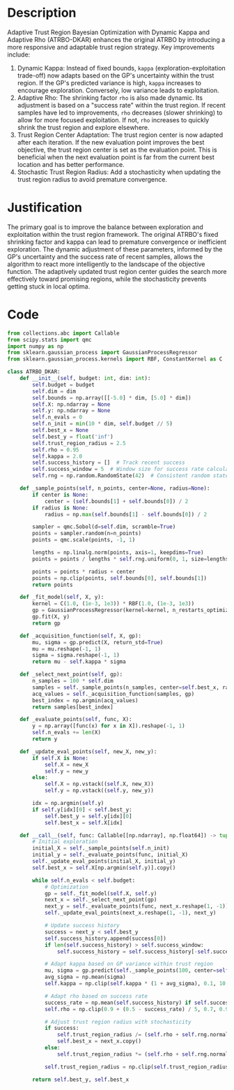 # Description
Adaptive Trust Region Bayesian Optimization with Dynamic Kappa and Adaptive Rho (ATRBO-DKAR) enhances the original ATRBO by introducing a more responsive and adaptable trust region strategy. Key improvements include:
1.  Dynamic Kappa: Instead of fixed bounds, `kappa` (exploration-exploitation trade-off) now adapts based on the GP's uncertainty within the trust region. If the GP's predicted variance is high, `kappa` increases to encourage exploration. Conversely, low variance leads to exploitation.
2.  Adaptive Rho: The shrinking factor `rho` is also made dynamic. Its adjustment is based on a "success rate" within the trust region. If recent samples have led to improvements, `rho` decreases (slower shrinking) to allow for more focused exploitation. If not, `rho` increases to quickly shrink the trust region and explore elsewhere.
3.  Trust Region Center Adaptation: The trust region center is now adapted after each iteration. If the new evaluation point improves the best objective, the trust region center is set as the evaluation point. This is beneficial when the next evaluation point is far from the current best location and has better performance.
4.  Stochastic Trust Region Radius: Add a stochasticity when updating the trust region radius to avoid premature convergence.

# Justification
The primary goal is to improve the balance between exploration and exploitation within the trust region framework. The original ATRBO's fixed shrinking factor and kappa can lead to premature convergence or inefficient exploration. The dynamic adjustment of these parameters, informed by the GP's uncertainty and the success rate of recent samples, allows the algorithm to react more intelligently to the landscape of the objective function. The adaptively updated trust region center guides the search more effectively toward promising regions, while the stochasticity prevents getting stuck in local optima.

# Code
```python
from collections.abc import Callable
from scipy.stats import qmc
import numpy as np
from sklearn.gaussian_process import GaussianProcessRegressor
from sklearn.gaussian_process.kernels import RBF, ConstantKernel as C

class ATRBO_DKAR:
    def __init__(self, budget: int, dim: int):
        self.budget = budget
        self.dim = dim
        self.bounds = np.array([[-5.0] * dim, [5.0] * dim])
        self.X: np.ndarray = None
        self.y: np.ndarray = None
        self.n_evals = 0
        self.n_init = min(10 * dim, self.budget // 5)
        self.best_x = None
        self.best_y = float('inf')
        self.trust_region_radius = 2.5
        self.rho = 0.95
        self.kappa = 2.0
        self.success_history = []  # Track recent success
        self.success_window = 5  # Window size for success rate calculation
        self.rng = np.random.RandomState(42)  # Consistent random state

    def _sample_points(self, n_points, center=None, radius=None):
        if center is None:
            center = (self.bounds[1] + self.bounds[0]) / 2
        if radius is None:
            radius = np.max(self.bounds[1] - self.bounds[0]) / 2

        sampler = qmc.Sobol(d=self.dim, scramble=True)
        points = sampler.random(n=n_points)
        points = qmc.scale(points, -1, 1)

        lengths = np.linalg.norm(points, axis=1, keepdims=True)
        points = points / lengths * self.rng.uniform(0, 1, size=lengths.shape) ** (1 / self.dim)

        points = points * radius + center
        points = np.clip(points, self.bounds[0], self.bounds[1])
        return points

    def _fit_model(self, X, y):
        kernel = C(1.0, (1e-3, 1e3)) * RBF(1.0, (1e-3, 1e3))
        gp = GaussianProcessRegressor(kernel=kernel, n_restarts_optimizer=5, random_state=42)
        gp.fit(X, y)
        return gp

    def _acquisition_function(self, X, gp):
        mu, sigma = gp.predict(X, return_std=True)
        mu = mu.reshape(-1, 1)
        sigma = sigma.reshape(-1, 1)
        return mu - self.kappa * sigma

    def _select_next_point(self, gp):
        n_samples = 100 * self.dim
        samples = self._sample_points(n_samples, center=self.best_x, radius=self.trust_region_radius)
        acq_values = self._acquisition_function(samples, gp)
        best_index = np.argmin(acq_values)
        return samples[best_index]

    def _evaluate_points(self, func, X):
        y = np.array([func(x) for x in X]).reshape(-1, 1)
        self.n_evals += len(X)
        return y

    def _update_eval_points(self, new_X, new_y):
        if self.X is None:
            self.X = new_X
            self.y = new_y
        else:
            self.X = np.vstack((self.X, new_X))
            self.y = np.vstack((self.y, new_y))

        idx = np.argmin(self.y)
        if self.y[idx][0] < self.best_y:
            self.best_y = self.y[idx][0]
            self.best_x = self.X[idx]

    def __call__(self, func: Callable[[np.ndarray], np.float64]) -> tuple[np.float64, np.array]:
        # Initial exploration
        initial_X = self._sample_points(self.n_init)
        initial_y = self._evaluate_points(func, initial_X)
        self._update_eval_points(initial_X, initial_y)
        self.best_x = self.X[np.argmin(self.y)].copy()

        while self.n_evals < self.budget:
            # Optimization
            gp = self._fit_model(self.X, self.y)
            next_x = self._select_next_point(gp)
            next_y = self._evaluate_points(func, next_x.reshape(1, -1))
            self._update_eval_points(next_x.reshape(1, -1), next_y)

            # Update success history
            success = next_y < self.best_y
            self.success_history.append(success[0])
            if len(self.success_history) > self.success_window:
                self.success_history = self.success_history[-self.success_window:]

            # Adapt kappa based on GP variance within trust region
            mu, sigma = gp.predict(self._sample_points(100, center=self.best_x, radius=self.trust_region_radius), return_std=True)
            avg_sigma = np.mean(sigma)
            self.kappa = np.clip(self.kappa * (1 + avg_sigma), 0.1, 10.0)

            # Adapt rho based on success rate
            success_rate = np.mean(self.success_history) if self.success_history else 0.5
            self.rho = np.clip(0.9 + (0.5 - success_rate) / 5, 0.7, 0.99)

            # Adjust trust region radius with stochasticity
            if success:
                self.trust_region_radius /= (self.rho + self.rng.normal(0, 0.01))
                self.best_x = next_x.copy()
            else:
                self.trust_region_radius *= (self.rho + self.rng.normal(0, 0.01))

            self.trust_region_radius = np.clip(self.trust_region_radius, 1e-2, np.max(self.bounds[1] - self.bounds[0]) / 2)

        return self.best_y, self.best_x
```